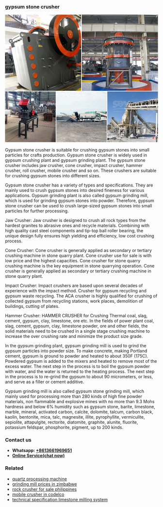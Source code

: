 <h3>gypsum stone crusher</h3><img src='1708497629.jpg' alt=''><p>Gypsum stone crusher is suitable for crushing gypsum stones into small particles for crafts production. Gypsum stone crusher is widely used in gypsum crushing plant and gypsum grinding plant. The gypsum stone crusher includes jaw crusher, cone crusher, impact crusher, hammer crusher, roll crusher, mobile crusher and so on. These crushers are suitable for crushing gypsum stones into different sizes.</p><p>Gypsum stone crusher has a variety of types and specifications. They are mainly used to crush gypsum stones into desired fineness for various applications. Gypsum grinding plant is also called gypsum grinding mill, which is used for grinding gypsum stones into powder. Therefore, gypsum stone crusher can be used to crush large-sized gypsum stones into small particles for further processing.</p><p>Jaw Crusher: Jaw crusher is designed to crush all rock types from the hardest granites to abrasive ones and recycle materials. Combining with high quality cast steel components and tip-top ball roller bearing, the unique design fully ensures high yielding and efficiency, low cost crushing process.</p><p>Cone Crusher: Cone crusher is generally applied as secondary or tertiary crushing machine in stone quarry plant. Cone crusher use for sale is with low price and the highest capacities. Cone crusher for stone quarry crushing machine is the key equipment in stone quarrying operation. Cone crusher is generally applied as secondary or tertiary crushing machine in stone quarry plant.</p><p>Impact Crusher: Impact crushers are based upon several decades of experience with the impact method. Crusher for gypsum recycling and gypsum waste recycling. The ACA crusher is highly qualified for crushing of collected gypsum from recycling stations, work places, demolition of buildings, cutting of plates.</p><p>Hammer Crusher: HAMMER CRUSHER for Crushing Thermal coal, slag, cement, gypsum, clay, limestone, ore etc. In the fields of power plant coal, slag, cement, gypsum, clay, limestone powder, ore and other fields, the solid materials need to be crushed in a single stage crushing machine to increase the over crushing rate and minimize the product size grade.</p><p>In the gypsum grinding plant, gypsum grinding mill is used to grind the gypsum particles into powder size. To make concrete, making Portland cement, gypsum is ground to powder and heated to about 350F (175C). Powdered gypsum is added to the mixers and heated to remove most of the excess water. The next step in the process is to boil the gypsum powder with water, and the water is returned to the heating process. The next step in the process is to re-grind the gypsum to about 90 micrometers, or less, and serve as a filler or cement additive.</p><p>Gypsum grinding mill is also called gypsum stone grinding mill, which mainly used for processing more than 280 kinds of high fine powder materials, non flammable and explosive mines with no more than 9.3 Mohs hardness and below 6% humidity such as gypsum stone, barite, limestone, marble, mineral, activated carbon, calcite, dolomite, talcum, carbon black, kaolin, bentonite, mica, talc, magnesite, illite, pyrophyllite, vermiculite, sepiolite, attapulgite, rectorite, diatomite, graphite, alunite, fluorite, potassium feldspar, phosphorite, pigment, up to 200 kinds.</p><h3>Contact us</h3><ul><li><strong>Whatsapp:&nbsp;<a href="https://wa.me/8613661969651">+8613661969651</a></strong></li><li><a href="https://swt.shibang-china.com/?git&amp;zhl&amp;gypsum stone crusher"><strong>Online Service(chat now)</strong></a></li></ul><h3>Related</h3><ul><li><a href='quartz processing machine.md'>quartz processing machine</a></li><li><a href='grinding mill prices in zimbabwe.md'>grinding mill prices in zimbabwe</a></li><li><a href='rock crusher for sale philippines.md'>rock crusher for sale philippines</a></li><li><a href='mobile crusher in codelco.md'>mobile crusher in codelco</a></li><li><a href='technical specification limestone milling system.md'>technical specification limestone milling system</a></li></ul>